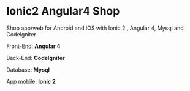 # Ionic2 Angular4 Shop
Shop app/web for Android and IOS with Ionic 2  , Angular 4, Mysql  and CodeIgniter

Front-End: <strong>Angular 4</strong>

Back-End: <strong>CodeIgniter</strong>

Database: <strong>Mysql</strong>

App mobile: <strong>Ionic 2</strong>



